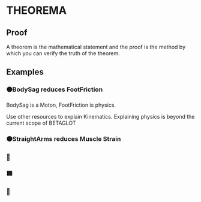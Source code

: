 # THEOREMA

<!-- This page explains what a theorem is. The actual list of theorems are within each BetaType Section in the Encyclopedia -->

## Proof

A theorem is the mathematical statement and the proof is the method by which you can verify the truth of the theorem.

## Examples

### 🟠<moto></moto>BodySag reduces FootFriction

BodySag is a Moton, FootFriction is physics.

Use other resources to explain Kinematics. Explaining physics is beyond the current scope of BETAGLOT

### 🟠<moto></moto>StraightArms reduces Muscle Strain

### 🔻<via></via>

### 🟩<eko></eko>

### 💜<neuro></neuro>